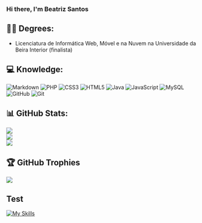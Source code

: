 ### Hi there, I'm Beatriz Santos 

## 👩‍🎓 Degrees:
- Licenciatura de Informática Web, Móvel e na Nuvem na Universidade da Beira Interior (finalista)

## 💻 Knowledge:
![Markdown](https://img.shields.io/badge/markdown-%23000000.svg?style=for-the-badge&logo=markdown&logoColor=white) ![PHP](https://img.shields.io/badge/php-%23777BB4.svg?style=for-the-badge&logo=php&logoColor=white) ![CSS3](https://img.shields.io/badge/css3-%231572B6.svg?style=for-the-badge&logo=css3&logoColor=white) ![HTML5](https://img.shields.io/badge/html5-%23E34F26.svg?style=for-the-badge&logo=html5&logoColor=white) ![Java](https://img.shields.io/badge/java-%23ED8B00.svg?style=for-the-badge&logo=openjdk&logoColor=white) ![JavaScript](https://img.shields.io/badge/javascript-%23323330.svg?style=for-the-badge&logo=javascript&logoColor=%23F7DF1E) ![MySQL](https://img.shields.io/badge/mysql-4479A1.svg?style=for-the-badge&logo=mysql&logoColor=white) ![GitHub](https://img.shields.io/badge/github-%23121011.svg?style=for-the-badge&logo=github&logoColor=white) ![Git](https://img.shields.io/badge/git-%23F05033.svg?style=for-the-badge&logo=git&logoColor=white)

## 📊 GitHub Stats:
![](https://github-readme-stats.vercel.app/api?username=beatrizfs04&theme=dark&hide_border=false&include_all_commits=true&count_private=true)<br/>
![](https://github-readme-streak-stats.herokuapp.com/?user=beatrizfs04&theme=dark&hide_border=false)<br/>
![](https://github-readme-stats.vercel.app/api/top-langs/?username=beatrizfs04&theme=dark&hide_border=false&include_all_commits=true&count_private=true&layout=compact)

## 🏆 GitHub Trophies
![](https://github-profile-trophy.vercel.app/?username=beatrizfs04&theme=dracula&no-frame=false&no-bg=true&margin-w=1)

[//]: <> (## 🔝 Top Contributed Repository)
[//]: <> "![](https://github-contributor-stats.vercel.app/api?username=beatrizfs04&limit=20&theme=dark&combine_all_yearly_contributions=true)"

## Test
[![My Skills](https://skillicons.dev/icons?i=java,javascript,php,python,css,html,express,flutter,dart,mongodb,mysql,docker,kubernetes,firebase,django,illustrator,photoshop,blender,figma,unity,linux&theme=light)](https://skillicons.dev)
